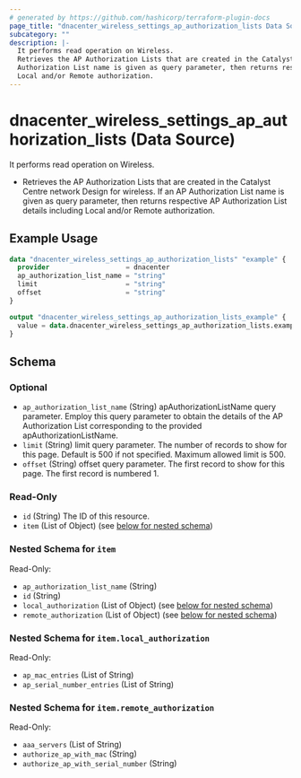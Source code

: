 ```yaml
---
# generated by https://github.com/hashicorp/terraform-plugin-docs
page_title: "dnacenter_wireless_settings_ap_authorization_lists Data Source - terraform-provider-dnacenter"
subcategory: ""
description: |-
  It performs read operation on Wireless.
  Retrieves the AP Authorization Lists that are created in the Catalyst Centre network Design for wireless. If an AP
  Authorization List name is given as query parameter, then returns respective AP Authorization List details including
  Local and/or Remote authorization.
---
```


# dnacenter_wireless_settings_ap_authorization_lists (Data Source)

It performs read operation on Wireless.

- Retrieves the AP Authorization Lists that are created in the Catalyst Centre network Design for wireless. If an AP
Authorization List name is given as query parameter, then returns respective AP Authorization List details including
Local and/or Remote authorization.

## Example Usage

```terraform
data "dnacenter_wireless_settings_ap_authorization_lists" "example" {
  provider                   = dnacenter
  ap_authorization_list_name = "string"
  limit                      = "string"
  offset                     = "string"
}

output "dnacenter_wireless_settings_ap_authorization_lists_example" {
  value = data.dnacenter_wireless_settings_ap_authorization_lists.example.item
}
```

<!-- schema generated by tfplugindocs -->
## Schema

### Optional

- `ap_authorization_list_name` (String) apAuthorizationListName query parameter. Employ this query parameter to obtain the details of the AP Authorization List corresponding to the provided apAuthorizationListName.
- `limit` (String) limit query parameter. The number of records to show for this page. Default is 500 if not specified. Maximum allowed limit is 500.
- `offset` (String) offset query parameter. The first record to show for this page. The first record is numbered 1.

### Read-Only

- `id` (String) The ID of this resource.
- `item` (List of Object) (see [below for nested schema](#nestedatt--item))

<a id="nestedatt--item"></a>
### Nested Schema for `item`

Read-Only:

- `ap_authorization_list_name` (String)
- `id` (String)
- `local_authorization` (List of Object) (see [below for nested schema](#nestedobjatt--item--local_authorization))
- `remote_authorization` (List of Object) (see [below for nested schema](#nestedobjatt--item--remote_authorization))

<a id="nestedobjatt--item--local_authorization"></a>
### Nested Schema for `item.local_authorization`

Read-Only:

- `ap_mac_entries` (List of String)
- `ap_serial_number_entries` (List of String)


<a id="nestedobjatt--item--remote_authorization"></a>
### Nested Schema for `item.remote_authorization`

Read-Only:

- `aaa_servers` (List of String)
- `authorize_ap_with_mac` (String)
- `authorize_ap_with_serial_number` (String)

